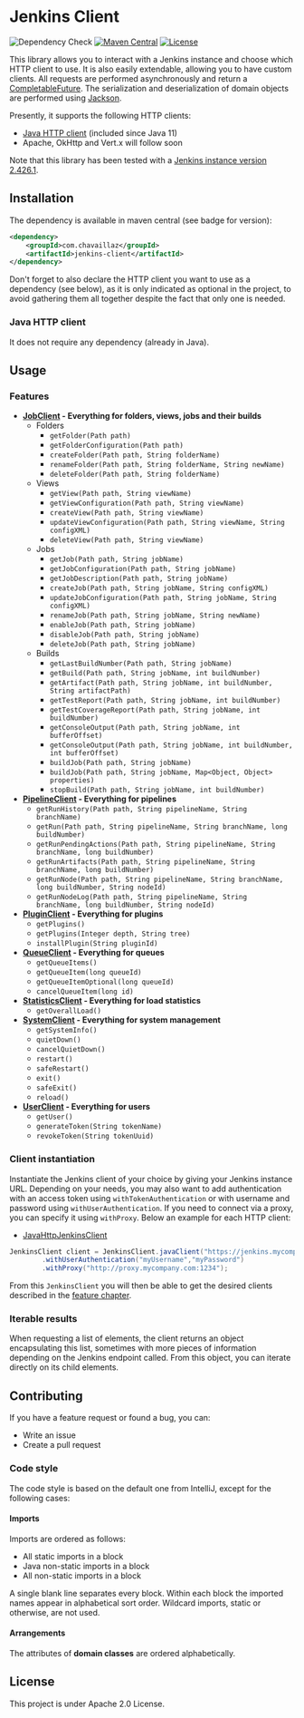 # Jenkins Client

[Jenkins]: https://www.jenkins.io

[CompletableFuture]: https://docs.oracle.com/en/java/javase/17/docs/api/java.base/java/util/concurrent/CompletableFuture.html

[Jackson]: https://github.com/FasterXML/jackson

[JavaHttp]: https://openjdk.org/groups/net/httpclient/intro.html

[ApacheHttp]: https://hc.apache.org/httpcomponents-client-5.2.x/

[OkHttp]: https://square.github.io/okhttp/

![Dependency Check](https://github.com/chavaillaz/jenkins-client/actions/workflows/snyk.yml/badge.svg)
[![Maven Central](https://maven-badges.herokuapp.com/maven-central/com.chavaillaz/jenkins-client/badge.svg)](https://maven-badges.herokuapp.com/maven-central/com.chavaillaz/jenkins-client)
[![License](https://img.shields.io/badge/License-Apache%202.0-blue.svg)](https://opensource.org/licenses/Apache-2.0)

This library allows you to interact with a Jenkins instance and choose which HTTP client to use. It is also easily
extendable, allowing you to have custom clients. All requests are performed asynchronously and return a
[CompletableFuture][CompletableFuture]. The serialization and deserialization of domain objects are performed
using [Jackson][Jackson].

Presently, it supports the following HTTP clients:

- [Java HTTP client][JavaHttp] (included since Java 11)
- Apache, OkHttp and Vert.x will follow soon

Note that this library has been tested with a [Jenkins instance version 2.426.1][Jenkins].

## Installation

The dependency is available in maven central (see badge for version):

```xml
<dependency>
    <groupId>com.chavaillaz</groupId>
    <artifactId>jenkins-client</artifactId>
</dependency>
```

Don't forget to also declare the HTTP client you want to use as a dependency (see below), as it is only indicated as
optional in the project, to avoid gathering them all together despite the fact that only one is needed.

### Java HTTP client

It does not require any dependency (already in Java).

## Usage

### Features

- **[JobClient](src/main/java/com/chavaillaz/jenkins/client/JobClient.java) -
  Everything for folders, views, jobs and their builds**
    - Folders
        - `getFolder(Path path)`
        - `getFolderConfiguration(Path path)`
        - `createFolder(Path path, String folderName)`
        - `renameFolder(Path path, String folderName, String newName)`
        - `deleteFolder(Path path, String folderName)`
    - Views
        - `getView(Path path, String viewName)`
        - `getViewConfiguration(Path path, String viewName)`
        - `createView(Path path, String viewName)`
        - `updateViewConfiguration(Path path, String viewName, String configXML)`
        - `deleteView(Path path, String viewName)`
    - Jobs
        - `getJob(Path path, String jobName)`
        - `getJobConfiguration(Path path, String jobName)`
        - `getJobDescription(Path path, String jobName)`
        - `createJob(Path path, String jobName, String configXML)`
        - `updateJobConfiguration(Path path, String jobName, String configXML)`
        - `renameJob(Path path, String jobName, String newName)`
        - `enableJob(Path path, String jobName)`
        - `disableJob(Path path, String jobName)`
        - `deleteJob(Path path, String jobName)`
    - Builds
        - `getLastBuildNumber(Path path, String jobName)`
        - `getBuild(Path path, String jobName, int buildNumber)`
        - `getArtifact(Path path, String jobName, int buildNumber, String artifactPath)`
        - `getTestReport(Path path, String jobName, int buildNumber)`
        - `getTestCoverageReport(Path path, String jobName, int buildNumber)`
        - `getConsoleOutput(Path path, String jobName, int bufferOffset)`
        - `getConsoleOutput(Path path, String jobName, int buildNumber, int bufferOffset)`
        - `buildJob(Path path, String jobName)`
        - `buildJob(Path path, String jobName, Map<Object, Object> properties)`
        - `stopBuild(Path path, String jobName, int buildNumber)`
- **[PipelineClient](src/main/java/com/chavaillaz/jenkins/client/PipelineClient.java) -
  Everything for pipelines**
    - `getRunHistory(Path path, String pipelineName, String branchName)`
    - `getRun(Path path, String pipelineName, String branchName, long buildNumber)`
    - `getRunPendingActions(Path path, String pipelineName, String branchName, long buildNumber)`
    - `getRunArtifacts(Path path, String pipelineName, String branchName, long buildNumber)`
    - `getRunNode(Path path, String pipelineName, String branchName, long buildNumber, String nodeId)`
    - `getRunNodeLog(Path path, String pipelineName, String branchName, long buildNumber, String nodeId)`
- **[PluginClient](src/main/java/com/chavaillaz/jenkins/client/PluginClient.java) -
  Everything for plugins**
    - `getPlugins()`
    - `getPlugins(Integer depth, String tree)`
    - `installPlugin(String pluginId)`
- **[QueueClient](src/main/java/com/chavaillaz/jenkins/client/QueueClient.java) -
  Everything for queues**
    - `getQueueItems()`
    - `getQueueItem(long queueId)`
    - `getQueueItemOptional(long queueId)`
    - `cancelQueueItem(long id)`
- **[StatisticsClient](src/main/java/com/chavaillaz/jenkins/client/StatisticsClient.java) -
  Everything for load statistics**
    - `getOverallLoad()`
- **[SystemClient](src/main/java/com/chavaillaz/jenkins/client/SystemClient.java) -
  Everything for system management**
    - `getSystemInfo()`
    - `quietDown()`
    - `cancelQuietDown()`
    - `restart()`
    - `safeRestart()`
    - `exit()`
    - `safeExit()`
    - `reload()`
- **[UserClient](src/main/java/com/chavaillaz/jenkins/client/UserClient.java) -
  Everything for users**
    - `getUser()`
    - `generateToken(String tokenName)`
    - `revokeToken(String tokenUuid)`

### Client instantiation

Instantiate the Jenkins client of your choice by giving your Jenkins instance URL. Depending on your needs, you may also
want to add authentication with an access token using `withTokenAuthentication` or with username and password using
`withUserAuthentication`. If you need to connect via a proxy, you can specify it using `withProxy`.
Below an example for each HTTP client:

- [JavaHttpJenkinsClient](src/main/java/com/chavaillaz/jenkins/client/java/JavaHttpJenkinsClient.java)

```java
JenkinsClient client = JenkinsClient.javaClient("https://jenkins.mycompany.com")
        .withUserAuthentication("myUsername","myPassword")
        .withProxy("http://proxy.mycompany.com:1234");
```

From this `JenkinsClient` you will then be able to get the desired clients described in
the [feature chapter](#features).

### Iterable results

When requesting a list of elements, the client returns an object encapsulating this list, sometimes with more pieces of
information depending on the Jenkins endpoint called. From this object, you can iterate directly on its child elements.

## Contributing

If you have a feature request or found a bug, you can:

- Write an issue
- Create a pull request

### Code style

The code style is based on the default one from IntelliJ, except for the following cases:

#### Imports

Imports are ordered as follows:

- All static imports in a block
- Java non-static imports in a block
- All non-static imports in a block

A single blank line separates every block. Within each block the imported names appear in alphabetical sort order.
Wildcard imports, static or otherwise, are not used.

#### Arrangements

The attributes of **domain classes** are ordered alphabetically.

## License

This project is under Apache 2.0 License.